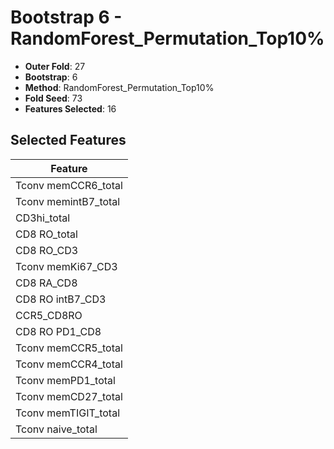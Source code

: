 # Bootstrap 6 - RandomForest_Permutation_Top10%

- **Outer Fold**: 27
- **Bootstrap**: 6
- **Method**: RandomForest_Permutation_Top10%
- **Fold Seed**: 73
- **Features Selected**: 16

## Selected Features

| Feature |
|---------|
| Tconv memCCR6_total |
| Tconv memintB7_total |
| CD3hi_total |
| CD8 RO_total |
| CD8 RO_CD3 |
| Tconv memKi67_CD3 |
| CD8 RA_CD8 |
| CD8 RO intB7_CD3 |
| CCR5_CD8RO |
| CD8 RO PD1_CD8 |
| Tconv memCCR5_total |
| Tconv memCCR4_total |
| Tconv memPD1_total |
| Tconv memCD27_total |
| Tconv memTIGIT_total |
| Tconv naive_total |
